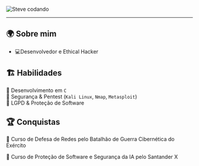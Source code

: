 ![Steve codando](https://media.giphy.com/media/v1.Y2lkPTc5MGI3NjExdzRibmMzdHp5aWgzd3J1d3huN2U4cHIyYm50bzU0ZzN2cnJpMmFqZyZlcD12MV9naWZzX3NlYXJjaCZjdD1n/RbDKaczqWovIugyJmW/giphy.gif)

---

## 🌍 **Sobre mim**  
- 💻Desenvolvedor e Ethical Hacker 

## 🏗️ **Habilidades**  
🔹 Desenvolvimento em `C`  
🔹 Segurança & Pentest (`Kali Linux`, `Nmap`, `Metasploit`)  
🔹 LGPD & Proteção de Software  

## 🏆 **Conquistas**
🏅 Curso de Defesa de Redes pelo Batalhão de Guerra Cibernética do Exército

🏅 Curso de Proteção de Software e Segurança da IA pelo Santander X  
